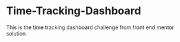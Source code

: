# Time-Tracking-Dashboard
This is the time tracking dashboard challenge from front end mentor solution 
